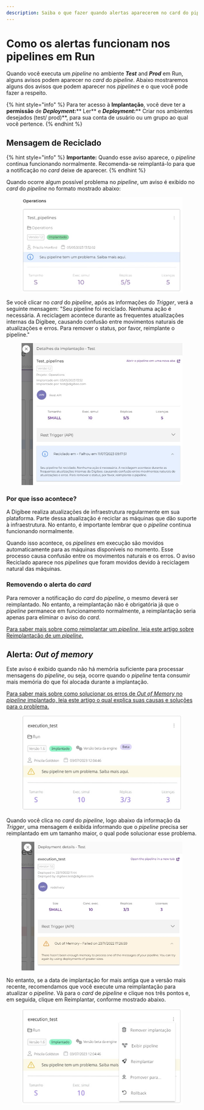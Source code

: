 ```yaml
---
description: Saiba o que fazer quando alertas aparecerem no card do pipeline em Run.
---
```


# Como os alertas funcionam nos pipelines em Run

Quando você executa um _pipeline_ no ambiente _**Test**_ and _**Prod**_ em Run, alguns avisos podem aparecer no _card_ do _pipeline_. Abaixo mostraremos alguns dos avisos que podem aparecer nos _pipelines_ e o que você pode fazer a respeito.

{% hint style="info" %}
Para ter acesso à **Implantação**, você deve ter a **permissão** de _**Deployment:**_** Ler** e _**Deployment:**_** Criar nos ambientes desejados (test/ prod)**, para sua conta de usuário ou um grupo ao qual você pertence.
{% endhint %}

## Mensagem de Reciclado

{% hint style="info" %}
**Importante:** Quando esse aviso aparece, o _pipeline_ continua funcionando normalmente. Recomenda-se reimplantá-lo para que a notificação no _card_ deixe de aparecer.
{% endhint %}

Quando ocorre algum possível problema no _pipeline_, um aviso é exibido no _card_ do _pipeline_ no formato mostrado abaixo:

<figure><img src="../../.gitbook/assets/Reciclado.jpg" alt=""><figcaption></figcaption></figure>

Se você clicar no _card_ do _pipeline_, após as informações do _Trigger_, verá a seguinte mensagem: "Seu pipeline foi reciclado. Nenhuma ação é necessária. A reciclagem acontece durante as frequentes atualizações internas da Digibee, causando confusão entre movimentos naturais de atualizações e erros. Para remover o status, por favor, reimplante o pipeline."

<figure><img src="../../.gitbook/assets/Reciclado - Mensagem.jpg" alt=""><figcaption></figcaption></figure>

### Por que isso acontece?

A Digibee realiza atualizações de infraestrutura regularmente em sua plataforma. Parte dessa atualização é reciclar as máquinas que dão suporte à infraestrutura. No entanto, é importante lembrar que o _pipeline_ continua funcionando normalmente.

Quando isso acontece, os _pipelines_ em execução são movidos automaticamente para as máquinas disponíveis no momento. Esse processo causa confusão entre os movimentos naturais e os erros. O aviso Reciclado aparece nos _pipelines_ que foram movidos devido à reciclagem natural das máquinas.

### Removendo o alerta do _card_

Para remover a notificação do _card_ do _pipeline_, o mesmo deverá ser reimplantado. No entanto, a reimplantação não é obrigatória já que o _pipeline_ permanece em funcionamento normalmente, a reimplantação seria apenas para eliminar o aviso do _card_.&#x20;

[Para saber mais sobre como reimplantar um _pipeline_, leia este artigo sobre Reimplantação de um _pipeline_.](https://docs.digibee.com/documentation/v/pt-br/run/como-reimplantar-um-pipeline)

## Alerta: _Out of memory_

Este aviso é exibido quando não há memória suficiente para processar mensagens do _pipeline_, ou seja, ocorre quando o _pipeline_ tenta consumir mais memória do que foi alocada durante a implantação.&#x20;

[Para saber mais sobre como solucionar os erros de _Out of Memory_ no _pipeline_ implantado, leia este artigo o qual explica suas causas e soluções para o problema.](https://docs.digibee.com/documentation/v/pt-br/run/solucionando-erros-de-out-of-memory-na-implantacao)

<figure><img src="../../.gitbook/assets/03 - Card out of memory.jpg" alt=""><figcaption></figcaption></figure>

Quando você clica no _card_ do _pipeline_, logo abaixo da informação da _Trigger_, uma mensagem é exibida informando que o _pipeline_ precisa ser reimplantado em um tamanho maior, o qual pode solucionar esse problema.

<figure><img src="../../.gitbook/assets/04 - Side Sheet - out of memory.jpg" alt=""><figcaption></figcaption></figure>

No entanto, se a data de implantação for mais antiga que a versão mais recente, recomendamos que você execute uma reimplantação para atualizar o _pipeline_. Vá para o _card_ de _pipeline_ e clique nos três pontos e, em seguida, clique em Reimplantar, conforme mostrado abaixo.

<figure><img src="../../.gitbook/assets/05 - Redeploy.jpg" alt=""><figcaption></figcaption></figure>
